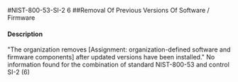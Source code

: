 #NIST-800-53-SI-2 6
##Removal Of Previous Versions Of Software / Firmware
#### Description
"The organization removes [Assignment: organization-defined software and firmware components] after updated versions have been installed."
No information found for the combination of standard NIST-800-53 and control SI-2 (6)
